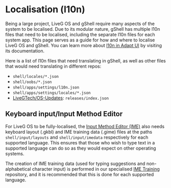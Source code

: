 # Localisation (l10n)
Being a large project, LiveG OS and gShell require many aspects of the system to be localised. Due to its modular nature, gShell has multiple l10n files that need to be localised, including the separate l10n files for each system app. This page serves as a guide for how and where to localise LiveG OS and gShell. You can learn more about [l10n in Adapt UI](https://docs.liveg.tech/?product=adaptui&page=localising-apps.md) by visiting its documentation.

Here is a list of l10n files that need translating in gShell, as well as other files that would need translating in different repos:

* `shell/locales/*.json`
* `shell/oobs/*.json`
* `shell/apps/settings/l10n.json`
* `shell/apps/settings/locales/*.json`
* [LiveGTech/OS-Updates](https://github.com/LiveGTech/OS-Updates): `releases/index.json`

## Keyboard input/Input Method Editor
For LiveG OS to be fully-localised, the [Input Method Editor (IME)](input.md) also needs keyboard layout (.gkbl) and IME training data (.gime) files at the paths `shell/input/layouts` and `shell/input/imedata` respectively for each supported language. This ensures that those who wish to type text in a supported language can do so as they would expect on other operating systems.

The creation of IME training data (used for typing suggestions and non-alphabetical character input) is performed in our specialised [IME Training](https://github.com/LiveGTech/IMETraining) repository, and it is recommended that this is done for each supported language.